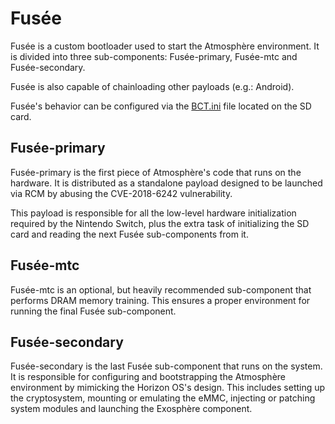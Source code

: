 # Fusée
Fusée is a custom bootloader used to start the Atmosphère environment.
It is divided into three sub-components: Fusée-primary, Fusée-mtc and Fusée-secondary.

Fusée is also capable of chainloading other payloads (e.g.: Android).

Fusée's behavior can be configured via the [BCT.ini](../features/BCT.md) file located on the SD card.

## Fusée-primary
Fusée-primary is the first piece of Atmosphère's code that runs on the hardware.
It is distributed as a standalone payload designed to be launched via RCM by abusing the CVE-2018-6242 vulnerability.

This payload is responsible for all the low-level hardware initialization required by the Nintendo Switch, plus the extra task of initializing the SD card and reading the next Fusée sub-components from it.

## Fusée-mtc
Fusée-mtc is an optional, but heavily recommended sub-component that performs DRAM memory training.
This ensures a proper environment for running the final Fusée sub-component.

## Fusée-secondary
Fusée-secondary is the last Fusée sub-component that runs on the system.
It is responsible for configuring and bootstrapping the Atmosphère environment by mimicking the Horizon OS's design.
This includes setting up the cryptosystem, mounting or emulating the eMMC, injecting or patching system modules and launching the Exosphère component.

